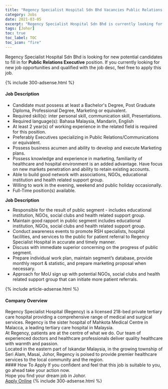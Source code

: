 ```yaml
---
title: "Regency Specialist Hospital Sdn Bhd Vacancies Public Relations Executive" 
category: Jobs 
date: 2021-03-05 
excerpt: "Regency Specialist Hospital Sdn Bhd is currently looking for suitable person to fill in the Public Relations Executive which based in Johor" 
tags: [Johor] 
toc: true 
toc_label: TOC 
toc_icon: "fire" 
--- 
```


<p>Regency Specialist Hospital Sdn Bhd is looking for new potential candidates to fill in for <b>Public Relations Executive</b> position. If you currently looking for new job opportunities and qualified with the job desc, feel free to apply this job.
</p>{% include 300-adsense.html %} 
<div><div><h4>Job Description</h4></div><div><div><span><div><ul><li>Candidate must possess at least a Bachelor's Degree, Post Graduate Diploma, Professional Degree, Marketing or equivalent.</li><li>Required skill(s): inter personal skill, communication skill, Presentations.</li><li>Required language(s): Bahasa Malaysia, Mandarin, English</li><li>At least 2 year(s) of working experience in the related field is required for this position.</li><li>Preferably Executives specializing in Public Relations/Communications or equivalent.</li><li>Possess business acumen and ability to develop and execute Marketing plans.</li><li>Possess knowledge and experience in marketing, familiarity of healthcare and hospital environment is an added advantage. Have focus on new markets penetration and ability to retain existing accounts.</li><li>Able to build good network with associations, NGOs, educational institution and health related support group.</li><li>Willing to work in the evening, weekend and public holiday occasionally.</li><li>Full-Time position(s) available.</li></ul><div><strong>Job Description</strong></div><ul><li>Responsible for the result of public segment - includes educational institution, NGOs, social clubs and health related support group.</li><li>Maintain good rapport in public segment includes educational institution, NGOs, social clubs and health related support group.</li><li>Conduct awareness events to promote RSH specialists, hospital facilities, and services to the public for patient referral to Regency Specialist Hospital in accurate and timely manner.</li><li>Discuss with immediate superior concerning on the progress of public segment.</li><li>Prepare individual work plan, maintain segment&#8217;s database, provide monthly report &amp; statistic, and prepare marketing proposal when necessary.</li><li>Approach for MoU sign up with potential NGOs, social clubs and health related support group that can initiate more patient referrals.</li></ul></div></span></div></div></div> 
{% include article-adsense.html %} 
<div><div><h4>Company Overview</h4></div><div><div><span><div><div>
<div>
		Regency Specialist Hospital (Regency) is a licensed 218-bed private tertiary care hospital providing a comprehensive range of medical and surgical services. Regency is the sister hospital of Mahkota Medical Centre in Malacca, a leading tertiary care hospital in Malaysia.</div>
<div>
		At Regency, patients are at the centre of what we do. Our team of experienced doctors and healthcare professionals deliver quality healthcare with warmth and passion.</div>
<div>
		Located in the eastern part of Iskandar Malaysia, in the growing township of Seri Alam, Masai, Johor, Regency is poised to provide premier healthcare services to the local community and the region.</div>
</div></div></span></div></div></div> 
#### How To Apply 
If you confident and feel that this job is suitable to you, go ahead take your action now. <br/> 
Hope you find your dream job in Johor. <br/> 
<a href="https://www.jobstreet.com.my/en/job/public-relations-executive-4499136?jobId=jobstreet-my-job-4499136&" class="btn btn--info" target="_blank" rel="nofollow noopenner">Apply Online</a> 
{% include 300-adsense.html %} 